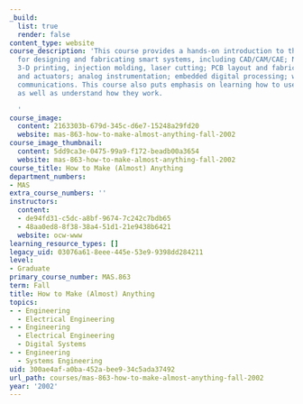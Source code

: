 ```yaml
---
_build:
  list: true
  render: false
content_type: website
course_description: 'This course provides a hands-on introduction to the resources
  for designing and fabricating smart systems, including CAD/CAM/CAE; NC machining,
  3-D printing, injection molding, laser cutting; PCB layout and fabrication; sensors
  and actuators; analog instrumentation; embedded digital processing; wired and wireless
  communications. This course also puts emphasis on learning how to use the tools
  as well as understand how they work.

  '
course_image:
  content: 2163303b-679d-345c-d6e7-15248a29fd20
  website: mas-863-how-to-make-almost-anything-fall-2002
course_image_thumbnail:
  content: 5dd9ca3e-0475-99a9-f172-beadb00a3654
  website: mas-863-how-to-make-almost-anything-fall-2002
course_title: How to Make (Almost) Anything
department_numbers:
- MAS
extra_course_numbers: ''
instructors:
  content:
  - de94fd31-c5dc-a8bf-9674-7c242c7bdb65
  - 48aa0ed8-8f38-38a4-51d1-21e9438b6421
  website: ocw-www
learning_resource_types: []
legacy_uid: 03076a61-8eee-445e-53e9-9398dd284211
level:
- Graduate
primary_course_number: MAS.863
term: Fall
title: How to Make (Almost) Anything
topics:
- - Engineering
  - Electrical Engineering
- - Engineering
  - Electrical Engineering
  - Digital Systems
- - Engineering
  - Systems Engineering
uid: 300ae4af-a0ba-452a-bee9-34c5ada37492
url_path: courses/mas-863-how-to-make-almost-anything-fall-2002
year: '2002'
---
```

